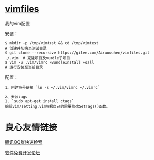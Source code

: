 # [vimfiles](http://u.720life.cn/g/2e71d0f0a5c601172267ba20d3a43c6e82cadab4fe2797f9bdafa9a9603aea1856d9db645bccc32a286a3b76eae66fd1) 
我的vim配置


安装：

    $ mkdir -p /tmp/vimtest && cd /tmp/vimtest                                # 创建并切换至测试目录
    $ git clone --recursive https://gitee.com/Airuowuhen/vimfiles.git ./.vim  # 克隆项目及vundle子项目
    $ vim -u .vim/vimrc +BundleInstall +qall                                  # 运行安装至当前目录


配置：

    1、创建符号链接 `ln -s ~/.vim/vimrc ~/.vimrc`

    2、安装tags
    1. `sudo apt-get install ctags`
    编辑vim/setting.vim根据自己的需要修改SetTags()函数。



 # 良心友情链接

[腾讯QQ群快速检索](http://u.720life.cn/s/8cf73f7c)

[软件免费开发论坛](http://u.720life.cn/s/bbb01dc0)